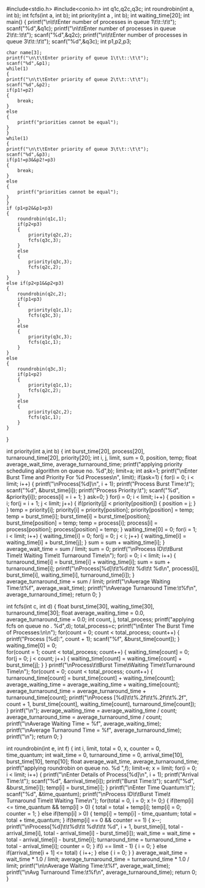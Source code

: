 #include<stdio.h>
#include<conio.h>
int q1c,q2c,q3c;
int roundrobin(int a, int b);
int fcfs(int a, int b);
int priority(int a , int b);
int waiting_time[20];
int main()
{
	printf("\n\t\tEnter number of processes in queue 1\t\t::\t\t");
	scanf("%d",&q1c);
	printf("\n\t\tEnter number of processes in queue 2\t\t::\t\t");
	scanf("%d",&q2c);
	printf("\n\t\tEnter number of processes in queue 3\t\t::\t\t");
	scanf("%d",&q3c);
	int p1,p2,p3;
	
	char name[3];
	printf("\n\t\tEnter priority of queue 1\t\t::\t\t");
	scanf("%d",&p1);
	while(1)
	{
	printf("\n\t\tEnter priority of queue 2\t\t::\t\t");
	scanf("%d",&p2);
	if(p1!=p2)
	{
		break;
	}
	else
	{
		printf("priorities cannot be equal");
	}
	}
	while(1)
	{
	printf("\n\t\tEnter priority of queue 3\t\t::\t\t");
	scanf("%d",&p3);
	if(p1!=p3&&p2!=p3)
	{
		break;
	}
	else
	{
		printf("priorities cannot be equal");
	}
	}
	if (p1<p2&&p1<p3)
	{
		roundrobin(q1c,1);
		if(p2<p3)
		{
			priority(q2c,2);
			fcfs(q3c,3);
		}
		else
		{
			priority(q3c,3);
			fcfs(q2c,2);
		}
	}
	else if(p2<p1&&p2<p3)
	{
		roundrobin(q2c,2);
		if(p1<p3)
		{
			priority(q1c,1);
			fcfs(q3c,3);
		}
		else
		{
			priority(q3c,3);
			fcfs(q1c,1);
		}
	}
	else
	{
		roundrobin(q3c,3);
		if(p1<p2)
		{
			priority(q1c,1);
			fcfs(q2c,2);
		}
		else
		{
			priority(q2c,2);
			fcfs(q1c,1);
		}
	}
}


int priority(int a,int b)
{
	int burst_time[20], process[20], turnaround_time[20], priority[20];
      int i, j, limit, sum = 0, position, temp;
      float average_wait_time, average_turnaround_time;
      printf("applying priority scheduling algorithm on queue no. %d",b);
      limit=a;
      int ask=1;
      printf("\nEnter Burst Time and Priority For %d Processes\n", limit);
      if(ask=1)
      {
      	for(i = 0; i < limit; i++)
      {
            printf("\nProcess[%d]\n", i + 1);
            printf("Process Burst Time:\t");
            scanf("%d", &burst_time[i]);
            printf("Process Priority:\t");
            scanf("%d", &priority[i]);
            process[i] = i + 1;
      }
      ask=0;
	  }
      for(i = 0; i < limit; i++)
      {
            position = i;
            for(j = i + 1; j < limit; j++)
            {
                  if(priority[j] < priority[position])
                  {
                        position = j;
                  }
            }
            temp = priority[i];
            priority[i] = priority[position];
            priority[position] = temp; 
            temp = burst_time[i];
            burst_time[i] = burst_time[position];
            burst_time[position] = temp;
            temp = process[i];
            process[i] = process[position];
            process[position] = temp;
      }
      waiting_time[0] = 0;
      for(i = 1; i < limit; i++)
      {
            waiting_time[i] = 0;
            for(j = 0; j < i; j++)
            {
                  waiting_time[i] = waiting_time[i] + burst_time[j];
            }
            sum = sum + waiting_time[i];
      }
      average_wait_time = sum / limit;
      sum = 0;
      printf("\nProcess ID\t\tBurst Time\t Waiting Time\t Turnaround Time\n");
      for(i = 0; i < limit; i++)
      {
            turnaround_time[i] = burst_time[i] + waiting_time[i];
            sum = sum + turnaround_time[i];
            printf("\nProcess[%d]\t\t%d\t\t %d\t\t %d\n", process[i], burst_time[i], waiting_time[i], turnaround_time[i]);
      }
      average_turnaround_time = sum / limit;
      printf("\nAverage Waiting Time:\t%f", average_wait_time);
      printf("\nAverage Turnaround Time:\t%f\n", average_turnaround_time);
      return 0;
}

int fcfs(int c, int d)
{
	float burst_time[30], waiting_time[30], turnaround_time[30];
        float average_waiting_time = 0.0, average_turnaround_time = 0.0;
        int count, j, total_process;
        printf("applying fcfs on queue no . %d",d);
        total_process=c;
        printf("\nEnter The Burst Time of Processes:\n\n");
        for(count = 0; count < total_process; count++)
        {
                printf("Process [%d]:", count + 1);
                scanf("%f", &burst_time[count]);
        }
        waiting_time[0] = 0;   
        for(count = 1; count < total_process; count++)
        {
                waiting_time[count] = 0;
                for(j = 0; j < count; j++)
                {
                        waiting_time[count] = waiting_time[count] + burst_time[j];
                }
        }
        printf("\nProcess\t\tBurst Time\tWaiting Time\tTurnaround Time\n");
        for(count = 0; count < total_process; count++)
        {
                turnaround_time[count] = burst_time[count] + waiting_time[count];
                average_waiting_time = average_waiting_time + waiting_time[count];
                average_turnaround_time = average_turnaround_time + turnaround_time[count];
                printf("\nProcess [%d]\t\t%.2f\t\t%.2f\t\t%.2f", count + 1, burst_time[count], waiting_time[count], turnaround_time[count]);
        }
        printf("\n");
        average_waiting_time = average_waiting_time / count;
        average_turnaround_time = average_turnaround_time / count;
        printf("\nAverage Waiting Time = %f", average_waiting_time);
        printf("\nAverage Turnaround Time = %f", average_turnaround_time);
        printf("\n");
        return 0;
}

int roundrobin(int e, int f)
{
	int i, limit, total = 0, x, counter = 0, time_quantum; 
      int wait_time = 0, turnaround_time = 0, arrival_time[10], burst_time[10], temp[10]; 
      float average_wait_time, average_turnaround_time;
      printf("applying roundrobin on queue no. %d ",f);
	  limit=e; 
      x = limit; 
      for(i = 0; i < limit; i++) 
      {
            printf("\nEnter Details of Process[%d]\n", i + 1);
            printf("Arrival Time:\t");
            scanf("%d", &arrival_time[i]);
            printf("Burst Time:\t");
            scanf("%d", &burst_time[i]); 
            temp[i] = burst_time[i];
      } 
      printf("\nEnter Time Quantum:\t"); 
      scanf("%d", &time_quantum); 
      printf("\nProcess ID\t\tBurst Time\t Turnaround Time\t Waiting Time\n");
      for(total = 0, i = 0; x != 0;) 
      { 
            if(temp[i] <= time_quantum && temp[i] > 0) 
            { 
                  total = total + temp[i]; 
                  temp[i] = 0; 
                  counter = 1; 
            } 
            else if(temp[i] > 0) 
            { 
                  temp[i] = temp[i] - time_quantum; 
                  total = total + time_quantum; 
            } 
            if(temp[i] == 0 && counter == 1) 
            { 
                  x--; 
                  printf("\nProcess[%d]\t\t%d\t\t %d\t\t\t %d", i + 1, burst_time[i], total - arrival_time[i], total - arrival_time[i] - burst_time[i]);
                  wait_time = wait_time + total - arrival_time[i] - burst_time[i]; 
                  turnaround_time = turnaround_time + total - arrival_time[i]; 
                  counter = 0; 
            } 
            if(i == limit - 1) 
            {
                  i = 0; 
            }
            else if(arrival_time[i + 1] <= total) 
            {
                  i++;
            }
            else 
            {
                  i = 0;
            }
      } 
      average_wait_time = wait_time * 1.0 / limit;
      average_turnaround_time = turnaround_time * 1.0 / limit;
      printf("\n\nAverage Waiting Time:\t%f", average_wait_time); 
      printf("\nAvg Turnaround Time:\t%f\n", average_turnaround_time); 
      return 0; 
}
